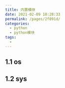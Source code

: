 ```yaml
---
title: 内置模块
date: 2021-02-09 10:28:33
permalink: /pages/2f891d/
categories:
  - python
  - python模块
tags:
  - 
---
```

## 1.1 os

## 1.2 sys